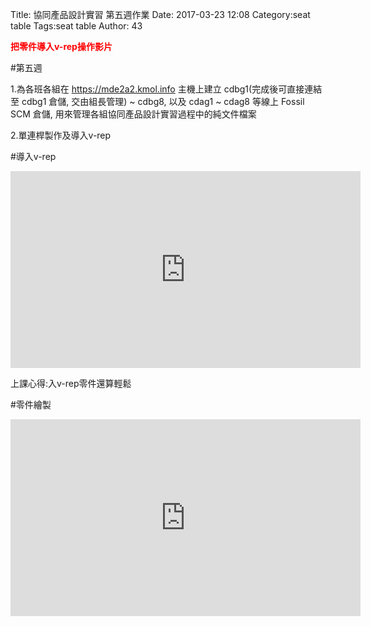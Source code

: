 Title: 協同產品設計實習 第五週作業
Date: 2017-03-23 12:08
Category:seat table
Tags:seat table
Author: 43

<b><font color="red"> 把零件導入v-rep操作影片</font></b>

<!-- PELICAN_END_SUMMARY -->

#第五週

1.為各班各組在 https://mde2a2.kmol.info 主機上建立 cdbg1(完成後可直接連結至 cdbg1 倉儲, 交由組長管理) ~ cdbg8, 以及 cdag1 ~ cdag8 等線上 Fossil SCM 倉儲, 用來管理各組協同產品設計實習過程中的純文件檔案

2.單連桿製作及導入v-rep


#導入v-rep

<iframe width="560" height="315" src="https://www.youtube.com/embed/AOnuarT2YjY" frameborder="0" allowfullscreen></iframe>


上課心得:入v-rep零件還算輕鬆


#零件繪製

<iframe width="560" height="315" src="https://www.youtube.com/embed/a1FCpIUkUiA" frameborder="0" allowfullscreen></iframe>





